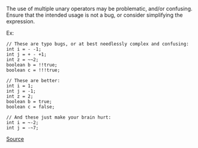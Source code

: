 The use of multiple unary operators may be problematic, and/or confusing.
Ensure that the intended usage is not a bug, or consider simplifying the expression.

Ex:

    // These are typo bugs, or at best needlessly complex and confusing:
    int i = - -1;
    int j = + - +1;
    int z = ~~2;
    boolean b = !!true;
    boolean c = !!!true;

    // These are better:
    int i = 1;
    int j = -1;
    int z = 2;
    boolean b = true;
    boolean c = false;

    // And these just make your brain hurt:
    int i = ~-2;
    int j = -~7;

[Source](http://pmd.sourceforge.net/pmd-5.3.2/pmd-java/rules/java/basic.html#AvoidMultipleUnaryOperators)
